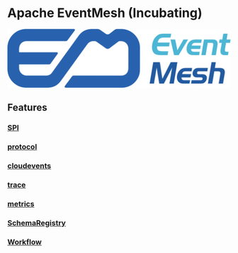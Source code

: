 # Apache EventMesh (Incubating)

![logo](../../docs/images/logo2.png)

## Features

### [SPI](features/spi.md)

### [protocol](instructions/eventmesh-runtime-protocol.md)

### [cloudevents](features/eventmesh-cloudevents-sdk-binding.md)

### [trace](features/eventmesh-trace-design.md)

### [metrics](features/eventmesh-metrics-export-design.md)

### [SchemaRegistry](features/eventmesh-schemaregistry-design.md)

### [Workflow](features/eventmesh-workflow-design.md)
